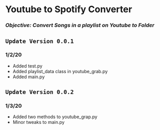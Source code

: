 # ****Youtube to Spotify Converter****

### ***Objective: Convert Songs in a playlist on Youtube to Folder***


## ```Update Version 0.0.1```
### 1/2/20
- Added test.py
- Added playlist_data class in youtube_grab.py 
- Added main.py


## ```Update Version 0.0.2```
### 1/3/20
- Added two methods to youtube_grap.py
- Minor tweaks to main.py


